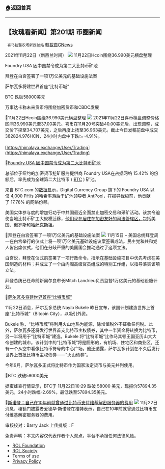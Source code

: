 ###  [:house:返回首頁](https://github.com/ourhimalayas/txt)
---


## 【玫瑰看新闻】第201期 币圈新闻
` 喜马拉雅农场新西兰站` [轉載自GNews](https://gnews.org/zh-hans/1688008/)

2021年11月22日（新西兰时间）
![](https://assets.gnews.org/wp-content/uploads/2021/11/PHOTO-2021-11-23-05-09-24.jpg)
11月22日Hcoin围绕36.990美元横盘整理

Foundry USA 因中国禁令成为第二大比特币矿池

拜登在白宫签署了一项1万亿美元的基础设施法案

萨尔瓦多将建世界首座“比特币城”

BTC 跌破58000美元

万事达卡称未来货币将围绕加密货币和CBDC发展

🌟11月22日Hcoin围绕36.990美元横盘整理
![](https://assets.gnews.org/wp-content/uploads/2021/11/图片-1-17.jpg)
2021年11月22日喜币横盘调整价格区间36.990美元至37.00美元。喜币在11月20号突破40.00美元后，出现调整，成交价下探至34.707美元，之后再度上扬至36.963美元。截止今日发稿前盘中成交382824.976HCN，24小时内盘中下跌📉-4.91%。

[https://himalaya.exchange/User/Trading](https://himalaya.exchange/User/Trading)

🌟[Foundry USA 因中国禁令成为第二大比特币矿池](https://cointelegraph.com/news/foundry-usa-becomes-second-largest-bitcoin-mining-pool-amid-china-ban)

总部位于纽约的加密货币挖矿服务提供商 Foundry USA在占据网络 15.42% 的份额后，率先成为全球第二大比特币 ( [BTC](https://cointelegraph.com/bitcoin-price) ) 矿池。

来自 BTC.com 的[数据](https://btc.com/btc/insights-pools)显示，Digital Currency Group 旗下的 Foundry USA 以仅 4,000 PH/s 的哈希率落后于矿池领导者 AntPool，在报导截稿前，他贡献了 17.76% 的网络份额。

美国实体参与度的增加归功于中共国最近全面禁止加密交易和采矿活动。该禁令迫使当地比特币矿工大规模迁移，[他们现在居住在加密友好的司法管辖区，](https://cointelegraph.com/news/finding-a-new-home-bitcoin-miners-settling-down-after-china-exodus)包括美国、俄罗斯和[哈萨克斯坦](https://cointelegraph.com/news/we-are-the-number-two-crypto-miner-in-the-world-and-we-see-practically-no-financial-return-says-kazakhstan-president-tokayev%5C)。

🌟拜登在白宫签署了一项1万亿美元的基础设施法案
![](https://assets.gnews.org/wp-content/uploads/2021/11/图片-2-10.jpg)
11月15日 – 美国总统拜登周一在白宫举行的仪式上将一项1万亿美元基础设施议案签署成法。民主党和共和党人皆出席仪式，他们在分歧严重的美国国会推动通过了这项立法。

白宫说，拜登在仪式前签署了一项行政命令，指示在基础设施项目中优先考虑在美国制造的材料；并成立了一个由内阁高级官员组成的特别工作组，以指导落实该项立法。

拜登总统已任命前新奥尔良市长Mitch Landrieu负责监督1万亿美元的基础设施计划。

🌟[萨尔瓦多将建世界首座“比特币城”](https://m.mifengcha.com/lives/619b091b8f9d986be3c73082)

11月22日消息，萨尔瓦多总统 Nayib Bukele 昨日宣布，该国计划建造世界上首座“比特币城”（Bitcoin City），以吸引外资。

Bukele 称，“比特币城”将利用火山地热为能源，除增值税外不征收任何税。此外，萨尔瓦多还将发行世界首支比特币主权债券，其中一半资金将转换为比特币，另一半将用于“比特币城”建造。Bukele 将“比特币城”比作马其顿王国亚历山大大帝创建的城市。该计划中的“比特币城”将是圆形的，有机场、住宅区和商业区，还有一个从空中看像比特币符号的中心广场。他还透露，萨尔瓦多计划在不久后发行世界上首批比特币主权债券——“火山债券”。

今年9月，萨尔瓦多正式将比特币作为国家法定货币与美元并列使用。

🌟BTC 跌破58000美元

据蜜蜂查行情显示，BTC于 11月22日10:29 跌破 58000 美元，现报价57894.35美元，24小时跌幅-2.69%，最低跌至57894.35美元。

🌟[斯诺登：自己在10年前就曾通过比特币支付维基解密服务器的费用](https://m.huoxing24.com/flashshare/20211122143707379680.html)
![](https://assets.gnews.org/wp-content/uploads/2021/11/图片3-5.jpg)
11月22日消息，棱镜门披露者爱德华·斯诺登在推特表示，自己在10年前就曾通过比特币支付维基解密服务器的费用。



审核校对：Barry Jack
上传排版：F

 

免责声明：本文内容仅代表作者个人观点，平台不承担任何法律风险。

- [ROL Foundation](https://rolfoundation.org/)
- [ROL Society](https://rolsociety.org/)
- [Terms of use](https://gnews.org/terms-of-use-3/)
- [Privacy Policy](https://gnews.org/privacy-policy/)
